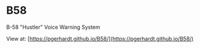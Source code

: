 # B58
B-58 "Hustler" Voice Warning System

View at: [https://pgerhardt.github.io/B58/](https://pgerhardt.github.io/B58/)
